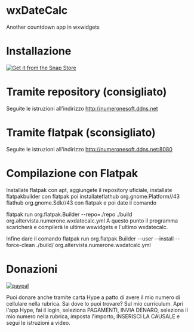 # wxDateCalc
Another countdown app in wxwidgets
# Installazione



[![Get it from the Snap Store](https://snapcraft.io/static/images/badges/en/snap-store-black.svg)](https://snapcraft.io/wxdatecalc)

# Tramite repository (consigliato)
Seguite le istruzioni all'indirizzo http://numeronesoft.ddns.net


# Tramite flatpak  (sconsigliato)
Seguite le istruzioni all'indirizzo http://numeronesoft.ddns.net:8080

# Compilazione con Flatpak
Installate flatpak con apt, aggiungete il repository uficiale, installate flatpakbuilder con flatpak poi installateflathub org.gnome.Platform//43
flathub org.gnome.Sdk//43
con flatpak e poi date il comando

flatpak run org.flatpak.Builder --repo=./repo ./build org.altervista.numerone.wxdatecalc.yml 
A questo punto il programma scaricherà e compilerà le ultime wxwidgets e l'ultimo wxdatecalc.

Infine dare il comando
flatpak run org.flatpak.Builder --user --install --force-clean ./build/ org.altervista.numerone.wxdatcalc.yml 

# Donazioni

[![paypal](https://www.paypalobjects.com/it_IT/IT/i/btn/btn_donateCC_LG.gif)](https://www.paypal.com/cgi-bin/webscr?cmd=_s-xclick&hosted_button_id=H4ZHTFRCETWXG)

Puoi donare anche tramite carta Hype a patto di avere il mio numero di cellulare nella rubrica. Sai dove lo puoi trovare? Sul mio curriculum.
Apri l'app Hype, fai il login, seleziona PAGAMENTI, INVIA DENARO, seleziona il mio numero nella rubrica, imposta l'importo, INSERISCI LA CAUSALE e segui le istruzioni a video.

